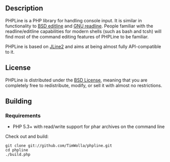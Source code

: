 Description
-----------

PHPLine is a PHP library for handling console input. It is similar in functionality to [BSD editline](http://www.thrysoee.dk/editline/) and [GNU readline](http://www.gnu.org/s/readline/). People familiar with the readline/editline capabilities for modern shells (such as bash and tcsh) will find most of the command editing features of PHPLine to be familiar.

PHPLine is based on [JLine2](https://github.com/jline/jline2) and aims at being almost fully API-compatible to it. 

License
-------

PHPLine is distributed under the [BSD License](http://www.opensource.org/licenses/bsd-license.php), meaning that you are completely free to redistribute, modify, or sell it with almost no restrictions.

Building
--------

### Requirements

* PHP 5.3+ with read/write support for phar archives on the command line

Check out and build:

    git clone git://github.com/TimWolla/phpline.git
    cd phpline
    ./build.php

